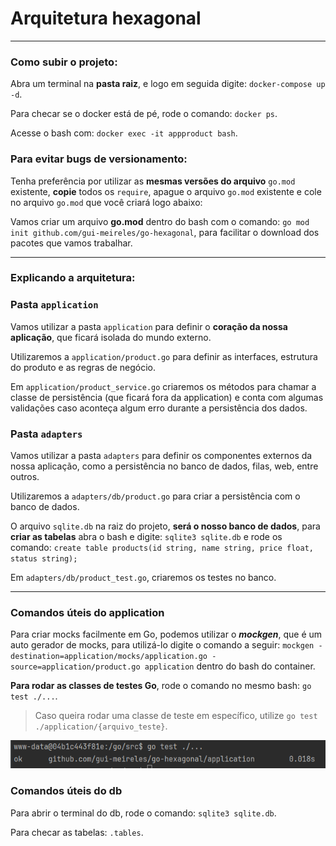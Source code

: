 # Arquitetura hexagonal

---

### Como subir o projeto:

Abra um terminal na **pasta raiz**, e logo em seguida digite: `docker-compose up -d`.

Para checar se o docker está de pé, rode o comando: `docker ps`.

Acesse o bash com: `docker exec -it appproduct bash`.

### Para evitar bugs de versionamento:

Tenha preferência por utilizar as **mesmas versões do arquivo** `go.mod` existente, **copie** todos os `require`,
apague o arquivo `go.mod` existente e cole no arquivo `go.mod` que você criará logo abaixo:

Vamos criar um arquivo **go.mod** dentro do bash com o comando: `go mod init github.com/gui-meireles/go-hexagonal`, para facilitar
o download dos pacotes que vamos trabalhar.

---

### Explicando a arquitetura:

### Pasta `application`

Vamos utilizar a pasta `application` para definir o **coração da nossa aplicação**, que ficará isolada do mundo externo.

Utilizaremos a `application/product.go` para definir as interfaces, estrutura do produto e as regras de negócio.

Em `application/product_service.go` criaremos os métodos para chamar a classe de persistência (que ficará fora da application) e conta
com algumas validações caso aconteça algum erro durante a persistência dos dados.

### Pasta `adapters`

Vamos utilizar a pasta `adapters` para definir os componentes externos da nossa aplicação, como a persistência no banco
de dados, filas, web, entre outros.

Utilizaremos a `adapters/db/product.go` para criar a persistência com o banco de dados.

O arquivo `sqlite.db` na raiz do projeto, **será o nosso banco de dados**, para **criar as tabelas** abra o bash e digite:
`sqlite3 sqlite.db` e rode os comando: `create table products(id string, name string, price float, status string);`

Em `adapters/db/product_test.go`, criaremos os testes no banco.

---

### Comandos úteis do application

Para criar mocks facilmente em Go, podemos utilizar o **_mockgen_**, que é um auto gerador de mocks, para utilizá-lo
digite o comando a seguir: `mockgen -destination=application/mocks/application.go -source=application/product.go application`
dentro do bash do container.

**Para rodar as classes de testes Go**, rode o comando no mesmo bash: `go test ./...`.
> Caso queira rodar uma classe de teste em específico, utilize `go test ./application/{arquivo_teste}`.

![img.png](readme_images/img.png)

### Comandos úteis do db

Para abrir o terminal do db, rode o comando: `sqlite3 sqlite.db`.

Para checar as tabelas: `.tables`.
